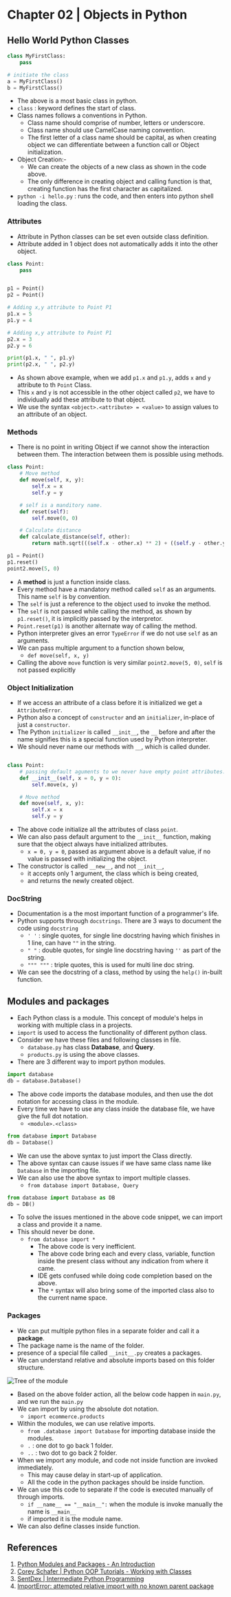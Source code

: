 # Chapter 02 | Objects in Python #

## Hello World Python Classes ##

````python
class MyFirstClass:
    pass

# initiate the class
a = MyFirstClass()
b = MyFirstClass()
````

* The above is a most basic class in python.
* `class` : keyword defines the start of class.
* Class names follows a conventions in Python.
    - Class name should comprise of number, letters or underscore.
    - Class name should use CamelCase naming convention.
    - The first letter of a class name should be capital, as when creating object we can differentiate between a function call or Object initialization.
* Object Creation:-
    - We can create the objects of a new class as shown in the code above.
    - The only difference in creating object and calling function is that, creating function has the first character as capitalized.
* `python -i hello.py` : runs the code, and then enters into python shell loading the class.

### Attributes ###
* Attribute in Python classes can be set even outside class definition.
* Attribute added in 1 object does not automatically adds it into the other object.

````python
class Point:
    pass


p1 = Point()
p2 = Point()

# Adding x,y attribute to Point P1
p1.x = 5
p1.y = 4

# Adding x,y attribute to Point P1
p2.x = 3
p2.y = 6

print(p1.x, " ", p1.y)
print(p2.x, " ", p2.y)

````
* As shown above example, when we add `p1.x` and `p1.y`, adds `x` and `y` attribute to th `Point` Class.
* This `x` and `y` is not accessible in the other object called `p2`, we have to individually add these attribute to that object.
* We use the syntax `<object>.<attribute> = <value>` to assign values to an attribute of an object.

### Methods ###
* There is no point in writing Object if we cannot show the interaction between them. The interaction between them is possible using methods.

```python
class Point:
    # Move method
    def move(self, x, y):
        self.x = x
        self.y = y

    # self is a manditory name.
    def reset(self):
        self.move(0, 0)

    # Calculate distance
    def calculate_distance(self, other):
        return math.sqrt(((self.x - other.x) ** 2) + ((self.y - other.y) ** 2))

p1 = Point()
p1.reset()
point2.move(5, 0)
```

* A **method** is just a function inside class. 
* Every method have a mandatory method called `self` as an arguments. This name `self` is by convention.
* The `self` is just a reference to the object used to invoke the method.
* The `self` is not passed while calling the method, as shown by `p1.reset()`, it is implicitly passed by the interpretor.
* `Point.reset(p1)` is another alternate way of calling the method.
* Python interpreter gives an error `TypeError` if we do not use `self` as an arguments.
* We can pass multiple argument to a function shown below, 
    - `def move(self, x, y)`
* Calling the above `move` function is very similar `point2.move(5, 0)`, `self` is not passed explicitly

### Object Initialization ###
* If we access an attribute of a class before it is initialized we get a `AttributeError`.
* Python also a concept of `constructor` and an `initializer`, in-place of just a `constructor`.
* The Python `initializer` is called `__init__`, the `__` before and after the name signifies this is a special function used by Python interpreter.
* We should never name our methods with `__`, which is called dunder.


```python

class Point:
    # passing default aguments to we never have empty point attributes.
    def __init__(self, x = 0, y = 0):
        self.move(x, y)

    # Move method
    def move(self, x, y):
        self.x = x
        self.y = y
```

* The above code initialize all the attributes of class `point`. 
* We can also pass default argument to the `__init__` function, making sure that the object always have initialized attributes.
    - `x = 0, y = 0`, passed as argument above is a default value, if no value is passed with initializing the object.
* The constructor is called `__new__`, and not `__init__`,  
    - it accepts only 1 argument, the class which is being created,
    -  and returns the newly created object.

### DocString ###
* Documentation is a the most important function of a programmer's life.
* Python supports through `docstrings`. There are 3 ways to document the code using `docstring`
    - `' '` : single quotes, for single line docstring having which finishes in 1 line, can have `""` in the string.
    - `" "` : double quotes, for single line docstring having `''` as part of the string.
    - `""" """` : triple quotes, this is used for multi line doc string.
* We can see the docstring of a class, method by using the `help()` in-built function.


## Modules and packages ##
* Each Python class is a module. This concept of module's helps in working with multiple class in a projects.
* `import` is used to access the functionality of different python class. 
* Consider we have these files and following classes in file.
    - `database.py` has class **Database**, and **Query**.
    - `products.py` is using the above classes.
* There are 3 different way to import python modules.

```python
import database
db = database.Database()
```

* The above code imports the database modules, and then use the dot notation for accessing class in the module.
* Every time we have to use any class inside the database file, we have give the full dot notation.
    - `<module>.<class>`


```python
from database import Database
db = Database()
```

* We can use the above syntax to just import the Class directly.
* The above syntax can cause issues if we have same class name like `Database` in the importing file.
* We can also use the above syntax to import multiple classes.
    - `from database import Database, Query`


```python
from database import Database as DB
db = DB()
```

* To solve the issues mentioned in the above code snippet, we can import a class and provide it a name.
* This should never be done.
    - `from database import *`
        + The above code is very inefficient.
        + The above code bring each and every class, variable, function inside the present class without any indication from where it came.
        + IDE gets confused while doing code completion based on the above.
        + The `*` syntax will also bring some of the imported class also to the current name space.

### Packages ###
* We can put multiple python files in a separate folder and call it a **package**.
* The package name is the name of the folder.
* presence of a special file called `__init__.py` creates a packages.
* We can understand relative and absolute imports based on this folder structure.

![Tree of the module](img/tree_module.png "Tree of the module")


* Based on the above folder action, all the below code happen in `main.py`, and we run the `main.py`
* We can import by using the absolute dot notation.
    - `import ecommerce.products`
* Within the modules, we can use relative imports.
    - `from .database import Database` for importing database inside the modules.
    - `.` : one dot to go back 1 folder.
    - `..` : two dot to go back 2 folder.
* When we import any module, and code not inside function are invoked immediately.
    - This may cause delay in start-up of application.
    - All the code in the python packages should be inside function.
* We can use this code to separate if the code is executed manually of through imports.
    - `if __name__ == "__main__":` when the module is invoke manually the name is `__main__`
    - if imported it is the module name.
* We can also define classes inside function.

## References ##
1. [Python Modules and Packages - An Introduction ](https://realpython.com/python-modules-packages/)
2. [Corey Schafer | Python OOP Tutorials - Working with Classes ](https://www.youtube.com/playlist?list=PL-osiE80TeTsqhIuOqKhwlXsIBIdSeYtc)
3. [SentDex | Intermediate Python Programming ](https://www.youtube.com/playlist?list=PLQVvvaa0QuDfju7ADVp5W1GF9jVhjbX-_)
4. [ImportError: attempted relative import with no known parent package](https://napuzba.com/a/import-error-relative-no-parent)
